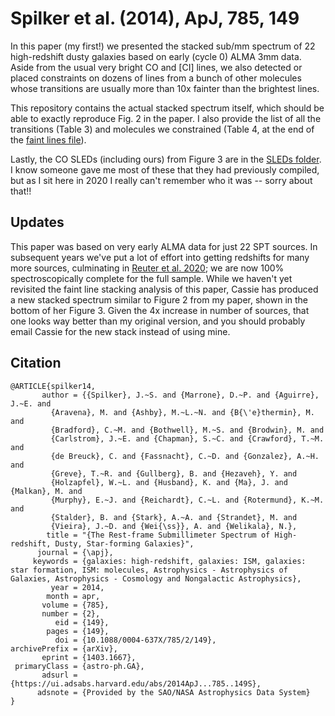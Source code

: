 Spilker et al. (2014), ApJ, 785, 149
====================================

In this paper (my first!) we presented the stacked sub/mm spectrum of 22 high-redshift
dusty galaxies based on early (cycle 0) ALMA 3mm data. Aside from the usual very bright
CO and [CI] lines, we also detected or placed constraints on dozens of lines from a 
bunch of other molecules whose transitions are usually more than 10x fainter than the
brightest lines.

This repository contains the actual stacked spectrum itself, which should be able to
exactly reproduce Fig. 2 in the paper. I also provide the list of all the transitions
(Table 3) and molecules we constrained (Table 4, at the end of the 
[faint lines file](Faint_line_properties_s14mm.txt)).

Lastly, the CO SLEDs (including ours) from Figure 3 are in the [SLEDs folder](CO_SLEDs).
I know someone gave me most of these that they had previously compiled, but as I sit 
here in 2020 I really can't remember who it was -- sorry about that!!


Updates
-------

This paper was based on very early ALMA data for just 22 SPT sources. In subsequent
years we've put a lot of effort into getting redshifts for many more sources,
culminating in [Reuter et al. 2020](https://ui.adsabs.harvard.edu/abs/2020arXiv200614060R/abstract);
we are now 100% spectroscopically complete for the full sample. While we haven't yet
revisited the faint line stacking analysis of this paper, Cassie has produced a new
stacked spectrum similar to Figure 2 from my paper, shown in the bottom of her
Figure 3.  Given the 4x increase in number of sources, that one looks way better than
my original version, and you should probably email Cassie for the new stack instead 
of using mine.


Citation
--------

    @ARTICLE{spilker14,
           author = {{Spilker}, J.~S. and {Marrone}, D.~P. and {Aguirre}, J.~E. and
             {Aravena}, M. and {Ashby}, M.~L.~N. and {B{\'e}thermin}, M. and
             {Bradford}, C.~M. and {Bothwell}, M.~S. and {Brodwin}, M. and
             {Carlstrom}, J.~E. and {Chapman}, S.~C. and {Crawford}, T.~M. and
             {de Breuck}, C. and {Fassnacht}, C.~D. and {Gonzalez}, A.~H. and
             {Greve}, T.~R. and {Gullberg}, B. and {Hezaveh}, Y. and
             {Holzapfel}, W.~L. and {Husband}, K. and {Ma}, J. and {Malkan}, M. and
             {Murphy}, E.~J. and {Reichardt}, C.~L. and {Rotermund}, K.~M. and
             {Stalder}, B. and {Stark}, A.~A. and {Strandet}, M. and
             {Vieira}, J.~D. and {Wei{\ss}}, A. and {Welikala}, N.},
            title = "{The Rest-frame Submillimeter Spectrum of High-redshift, Dusty, Star-forming Galaxies}",
          journal = {\apj},
         keywords = {galaxies: high-redshift, galaxies: ISM, galaxies: star formation, ISM: molecules, Astrophysics - Astrophysics of Galaxies, Astrophysics - Cosmology and Nongalactic Astrophysics},
             year = 2014,
            month = apr,
           volume = {785},
           number = {2},
              eid = {149},
            pages = {149},
              doi = {10.1088/0004-637X/785/2/149},
    archivePrefix = {arXiv},
           eprint = {1403.1667},
     primaryClass = {astro-ph.GA},
           adsurl = {https://ui.adsabs.harvard.edu/abs/2014ApJ...785..149S},
          adsnote = {Provided by the SAO/NASA Astrophysics Data System}
    }

